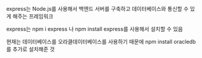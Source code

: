 express는 Node.js를 사용해서
백엔드 서버를 구축하고 데이터베이스와
통신할 수 있게 해주는 프레임워크

express는
npm i express 나 npm install express를 사용해서 설치할 수 있음

현재는 데이터베이스를 오라클데이터베이스를 사용하기 때문에
npm install oracledb 를 추가로 설치해준 것